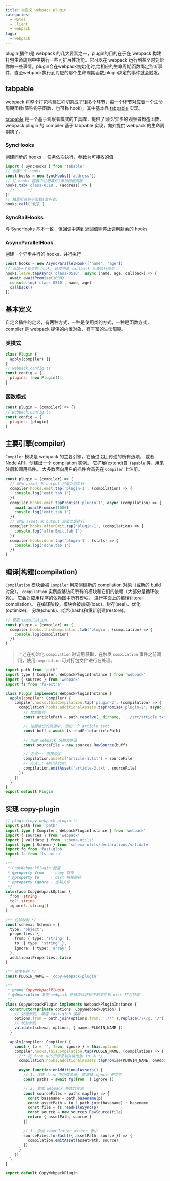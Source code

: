 ```yaml
---
title: 自定义 webpack plugin
categories:
  - Notes
  - Client
  - webpack
tags: 
  - webpack
---
```


plugin(插件)是 webpack 的几大要素之一，plugin的目的在于在 webpack 构建打包生命周期中中执行一些可扩展性功能。它可以在 webpack 运行到某个时刻帮你做一些事情。plugin会在webpack初始化时,给相应的生命周期函数绑定监听事件，直至webpack执行到对应的那个生命周期函数,plugin绑定的事件就会触发。

<!-- more -->

## tabpable

webpack 将整个打包构建过程切割成了很多个环节，每一个环节对应着一个生命周期函数(简称钩子函数，也可称 hook)，其中基本靠 [tabpable](https://github.com/webpack/tapable#tapable) 实现。

[tabpable](https://github.com/webpack/tapable#tapable) 是一个基于观察者模式的工具库，提供了同步/异步的观察者构造函数，webpack plugin 的 compiler 基于 tabpable 实现，向外提供 webpack 的生命周期钩子。

### SyncHooks

创建同步的 hooks ，任务依次执行，参数为可接收的值

~~~js
import { SyncHooks } from 'tabable'
// 创建一个 hooks
const hooks = new SyncHooks(['address'])
// 往 hooks 容器中注册事件/添加回调函数
hooks.tab('class-0318', (address) => {
  /* .... */
})
// 触发所有钩子函数(监听者)
hooks.call('北京')
~~~

### SyncBailHooks

与 SyncHooks 基本一致，但回调中遇到返回值则停止调用剩余的 hooks

### AsyncParallelHook

创建一个异步并行的 hooks，并行执行

~~~js
const hooks = new AsyncParallelHook(['name', 'age'])
// 添加一个异步的 hook, 通过钓鱼 callback 代表执行完毕
hooks.leave.tapAsync('class-0510', async (name, age, callback) => {
  await awaitPromise(1000)
  console.log('class-0510', name, age)
  callback()
})
~~~

## 基本定义

自定义插件的定义，有两种方式，一种是使用类的方式，一种是函数方式，compiler 是 webpack 提供的内置对象，有丰富的生命周期。

### 类模式

~~~js
class Plugin {
  apply(compiler) {}
}
// webpack.config.ts
const config = {
  plugins: [new Plugin()]
}
~~~

### 函数模式

~~~js
const plugin = (compiler) => {}
// webpack.config.ts
const config = {
  plugins: [plugin]
}
~~~

## 主要引擎(compiler)

`Compiler` 模块是 webpack 的主要引擎，它通过 [CLI](https://webpack.docschina.org/api/cli) 传递的所有选项， 或者 [Node API](https://webpack.docschina.org/api/node)，创建出一个 compilation 实例。 它扩展(extend)自 `Tapable` 类，用来注册和调用插件。 大多数面向用户的插件会首先在 `Compiler` 上注册。

~~~js
const plugin = (compiler) => {
  // 输出 asset 到 output 目录之前执行
  compiler.hooks.emit.tap('plugin-1', (compilation) => {
    console.log('emit.tab 1')
  })
  compiler.hooks.emit.tapPromise('plugin-1', async (compilation) => {
    await awaitPromise(1000)
    console.log('emit.tab 1')
  })
  // 输出 asset 到 output 目录之后执行
  compiler.hooks.afterEmit.tap('plugin-1', (compilation) => {
    console.log('afterEmit.tab 1')
  })
  compiler.hooks.done.tap('plugin-1', (stats) => {
    console.log('done.tab 1')
  })
}
~~~

## 编译|构建(compilation)

`Compilation` 模块会被 `Compiler` 用来创建新的 compilation 对象（或新的 build 对象）。 `compilation` 实例能够访问所有的模块和它们的依赖（大部分是循环依赖）。 它会对应用程序的依赖图中所有模块， 进行字面上的编译(literal compilation)。 在编译阶段，模块会被加载(load)、封存(seal)、优化(optimize)、 分块(chunk)、哈希(hash)和重新创建(restore)。

~~~js
// 获取 compilation
const plugin = (compiler) => {
  compiler.hooks.thisCompilation.tab('plugin', (compilation) => {
    console.log(compilation)
  })
}
~~~

> 上述在初始化 `compilation` 时调用获取，在触发 `compilation` 事件之前调用，使用`compilation` 可对打包文件进行在处理。

~~~js
import path from 'path'
import type { Compiler, WebpackPluginInstance } from 'webpack'
import { sources } from 'webpack'
import fs from 'fs-extra'

class Plugin implements WebpackPluginInstance {
  apply(compiler: Compiler) {
    compiler.hooks.thisCompilation.tap('plugin-2', (compilation) => {
      compilation.hooks.additionalAssets.tapPromise('plugin-2', async () => {
        // 文章路径
        const articlePath = path.resolve(__dirname, '../src/article.txt')

        // 往要输出的资源中, 添加一个 article.text
        const buff = await fs.readFile(articlePath)

        // 创建 webpack 风格文件源
        const sourceFile = new sources.RawSource(buff)

        // 方式一: 直接添加
        compilation.assets['article-1.txt'] = sourceFile
        // 方式二: emitAsset
        compilation.emitAsset('article-2.txt', sourceFile)
      })
    })
  }
}
export default Plugin
~~~

## 实现 copy-plugin

~~~ts
// plugin/copy-webpack-plugin.ts
import path from 'path'
import type { Compiler, WebpackPluginInstance } from 'webpack'
import { sources } from 'webpack'
import { validate } from 'schema-utils'
import type { Schema } from 'schema-utils/declarations/validate'
import fg from 'fast-glob'
import fs from 'fs-extra'

/**
 * CopyWebpackPlugin 配置
 * @property from   - copy 路径
 * @property to     - dist 拼接路径
 * @property ignore - 忽略文件
 */
interface CopyWebpackOption {
  from: string
  to?: string
  ignore?: string[]
}

/** 校验映射 */
const schema: Schema = {
  type: 'object',
  properties: {
    from: { type: 'string' },
    to: { type: 'string' },
    ignore: { type: 'array' }
  },
  additionalProperties: false
}

/** 插件名称 */
const PLUGIN_NAME = 'copy-webpack-plugin'

/**
 * @name CopyWebpackPlugin
 * @description 复制 webpack 任意项目路径中的文件到 dist 打包目录
 */
class CopyWebpackPlugin implements WebpackPluginInstance {
  constructor(private options: CopyWebpackOption) {
    // 处理参数, 兼容 fast-glob 读取
    options.from = path.join(options.from, './**').replace(/\\/g, '/')
    // 校验参数
    validate(schema, options, { name: PLUGIN_NAME })
  }

  apply(compiler: Compiler) {
    const { to = '', from, ignore } = this.options
    compiler.hooks.thisCompilation.tap(PLUGIN_NAME, (compilation) => {
      /** 将 from 中的资源复制并输出到 to 中 */
      compilation.hooks.additionalAssets.tapPromise(PLUGIN_NAME, onAdditionalAssets)

      async function onAdditionalAssets() {
        // 1. 读取 from 中所有资源, 过滤掉 ignore 的文件
        const paths = await fg(from, { ignore })

        // 2. 生成 webpack 格式的资源
        const sourceFiles = paths.map((p) => {
          const basename = path.basename(p)
          const assetPath = to ? path.join(basename) : basename
          const file = fs.readFileSync(p)
          const source = new sources.RawSource(file)
          return { assetPath, source }
        })

        // 3. 添加 compilation assets 当中
        sourceFiles.forEach(({ assetPath, source }) => {
          compilation.emitAsset(assetPath, source)
        })
      }
    })
  }
}

export default CopyWebpackPlugin
~~~